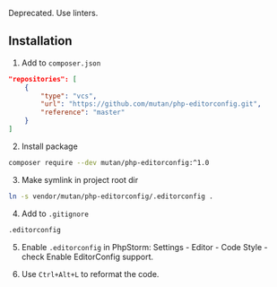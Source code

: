 Deprecated. Use linters.

## Installation

1. Add to `composer.json`
```json
"repositories": [
    {
        "type": "vcs",
        "url": "https://github.com/mutan/php-editorconfig.git",
        "reference": "master"
    }
]
```

2. Install package
```bash
composer require --dev mutan/php-editorconfig:^1.0
```

3. Make symlink in project root dir
```bash
ln -s vendor/mutan/php-editorconfig/.editorconfig .
```

4. Add to `.gitignore`
```bash
.editorconfig
```

5. Enable `.editorconfig` in PhpStorm: Settings - Editor - Code Style - check Enable EditorConfig support.

6. Use `Ctrl+Alt+L` to reformat the code.
